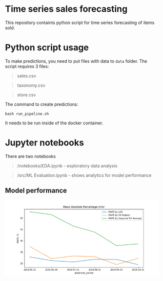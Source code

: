 # Time series sales forecasting

This repository containts python script for time series forecasting of items sold.

# Python script usage

To make predictions, you need to put files with data to `data` folder. The script requires 3 files:
> sales.csv

> taxonomy.csv

> store.csv

The command to create predictions:

```
bash run_pipeline.sh
```

It needs to be run inside of the docker container.

# Jupyter notebooks

There are two notebooks
> /notebooks/EDA.ipynb - exploratory data analysis

> /src/ML Evaluation.ipynb - shows analytics for model performance

## Model performance

![alt text](src/performance.png)